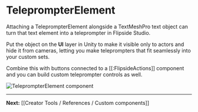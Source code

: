 # TeleprompterElement

Attaching a TeleprompterElement alongside a TextMeshPro text object can turn that text element into a teleprompter in Flipside Studio.

Put the object on the **UI** layer in Unity to make it visible only to actors and hide it from cameras, letting you make teleprompters that fit seamlessly into your custom sets.

Combine this with buttons connected to a [[:FlipsideActions]] component and you can build custom teleprompter controls as well.

![TeleprompterElement component](https://www.flipsidexr.com/files/docs/screenshots/teleprompter-element.png)

---

**Next:** [[Creator Tools / References / Custom components]]
